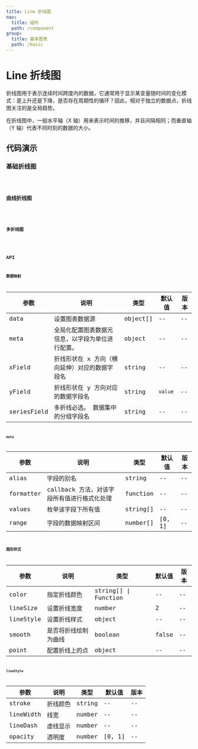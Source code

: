 ```yaml
---
title: Line 折线图
nav:
  title: 组件
  path: /component
group:
  title: 基本图表
  path: /basic
---
```


# Line 折线图

折线图用于表示连续时间跨度内的数据，它通常用于显示某变量随时间的变化模式：是上升还是下降，是否存在周期性的循环？因此，相对于独立的数据点，折线图关注的是全局趋势。

在折线图中，一般水平轴（X 轴）用来表示时间的推移，并且间隔相同；而垂直轴（Y 轴）代表不同时刻的数据的大小。

## 代码演示

### 基础折线图

<code src="./demo/simple.tsx" />

### 曲线折线图

<code src="./demo/line-smooth.tsx" />

### 多折线图

<code src="./demo/multiple.tsx" />

## API

### 数据映射

| 参数        | 说明                                             | 类型     | 默认值  | 版本 |
| ----------- | ------------------------------------------------ | -------- | ------- | ---- |
| data        | 设置图表数据源                                   | object[] | --      | --   |
| meta        | 全局化配置图表数据元信息，以字段为单位进行配置。 | object   | --      | --   |
| xField      | 折线形状在 x 方向（横向延伸）对应的数据字段名    | string   | --      | --   |
| yField      | 折线形状在 y 方向对应的数据字段名                | string   | `value` | --   |
| seriesField | 多折线必选。 数据集中的分组字段名                | string   | --      | --   |

**meta**

| 参数      | 说明                                        | 类型     | 默认值 | 版本 |
| --------- | ------------------------------------------- | -------- | ------ | ---- |
| alias     | 字段的别名                                  | string   | --     | --   |
| formatter | callback 方法，对该字段所有值进行格式化处理 | function | --     | --   |
| values    | 枚举该字段下所有值                          | string[] | --     | --   |
| range     | 字段的数据映射区间                          | number[] | [0, 1] | --   |

### 图形样式

| 参数      | 说明                 | 类型                 | 默认值 | 版本 |
| --------- | -------------------- | -------------------- | ------ | ---- |
| color     | 指定折线颜色         | string[] \| Function | --     | --   |
| lineSize  | 设置折线宽度         | number               | 2      | --   |
| lineStyle | 设置折线样式         | object               | --     | --   |
| smooth    | 是否将折线绘制为曲线 | boolean              | false  | --   |
| point     | 配置折线上的点       | object               | --     | --   |

**lineStyle**

| 参数      | 说明     | 类型   | 默认值 | 版本 |
| --------- | -------- | ------ | ------ | ---- |
| stroke    | 折线颜色 | string | --     | --   |
| lineWidth | 线宽     | number | --     | --   |
| lineDash  | 虚线显示 | number | --     | --   |
| opacity   | 透明度   | number | [0, 1] | --   |
